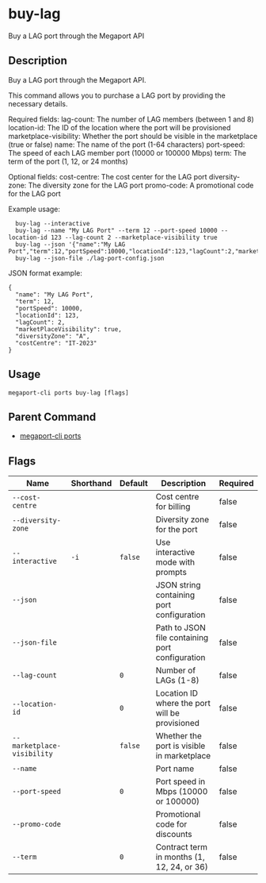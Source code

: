 # buy-lag

Buy a LAG port through the Megaport API

## Description

Buy a LAG port through the Megaport API.

This command allows you to purchase a LAG port by providing the necessary details.

Required fields:
  lag-count: The number of LAG members (between 1 and 8)
  location-id: The ID of the location where the port will be provisioned
  marketplace-visibility: Whether the port should be visible in the marketplace (true or false)
  name: The name of the port (1-64 characters)
  port-speed: The speed of each LAG member port (10000 or 100000 Mbps)
  term: The term of the port (1, 12, or 24 months)

Optional fields:
  cost-centre: The cost center for the LAG port
  diversity-zone: The diversity zone for the LAG port
  promo-code: A promotional code for the LAG port

Example usage:

```
  buy-lag --interactive
  buy-lag --name "My LAG Port" --term 12 --port-speed 10000 --location-id 123 --lag-count 2 --marketplace-visibility true
  buy-lag --json '{"name":"My LAG Port","term":12,"portSpeed":10000,"locationId":123,"lagCount":2,"marketPlaceVisibility":true}'
  buy-lag --json-file ./lag-port-config.json
```
JSON format example:
```
{
  "name": "My LAG Port",
  "term": 12,
  "portSpeed": 10000,
  "locationId": 123,
  "lagCount": 2,
  "marketPlaceVisibility": true,
  "diversityZone": "A",
  "costCentre": "IT-2023"
}
```


## Usage

```
megaport-cli ports buy-lag [flags]
```



## Parent Command

* [megaport-cli ports](megaport-cli_ports.md)




## Flags

| Name | Shorthand | Default | Description | Required |
|------|-----------|---------|-------------|----------|
| `--cost-centre` |  |  | Cost centre for billing | false |
| `--diversity-zone` |  |  | Diversity zone for the port | false |
| `--interactive` | `-i` | `false` | Use interactive mode with prompts | false |
| `--json` |  |  | JSON string containing port configuration | false |
| `--json-file` |  |  | Path to JSON file containing port configuration | false |
| `--lag-count` |  | `0` | Number of LAGs (1-8) | false |
| `--location-id` |  | `0` | Location ID where the port will be provisioned | false |
| `--marketplace-visibility` |  | `false` | Whether the port is visible in marketplace | false |
| `--name` |  |  | Port name | false |
| `--port-speed` |  | `0` | Port speed in Mbps (10000 or 100000) | false |
| `--promo-code` |  |  | Promotional code for discounts | false |
| `--term` |  | `0` | Contract term in months (1, 12, 24, or 36) | false |



